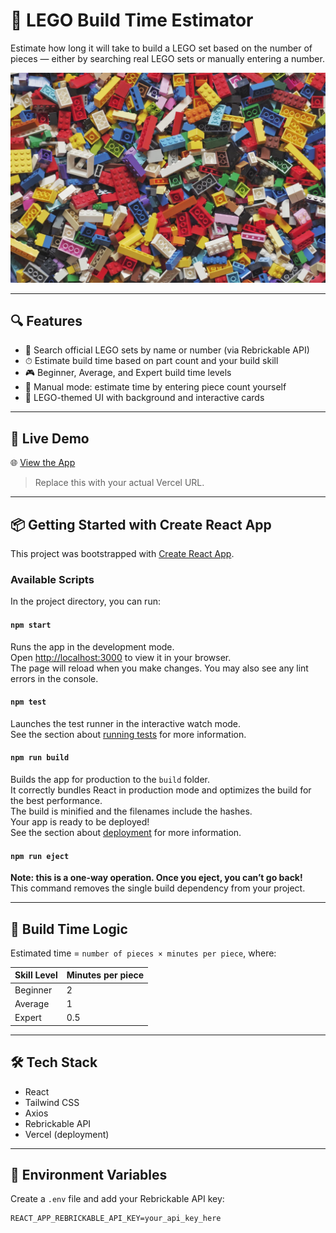 # 🧱 LEGO Build Time Estimator

Estimate how long it will take to build a LEGO set based on the number of pieces — either by searching real LEGO sets or manually entering a number.

![App Screenshot](public/lego.png) <!-- Replace with actual screenshot if needed -->

---

## 🔍 Features

- 🔎 Search official LEGO sets by name or number (via Rebrickable API)
- ⏱ Estimate build time based on part count and your build skill
- 🎮 Beginner, Average, and Expert build time levels
- 🧩 Manual mode: estimate time by entering piece count yourself
- 🎨 LEGO-themed UI with background and interactive cards

---

## 🚀 Live Demo

🌐 [View the App](https://your-vercel-deployment.vercel.app)  
> Replace this with your actual Vercel URL.

---

## 📦 Getting Started with Create React App

This project was bootstrapped with [Create React App](https://github.com/facebook/create-react-app).

### Available Scripts

In the project directory, you can run:

#### `npm start`
Runs the app in the development mode.  
Open [http://localhost:3000](http://localhost:3000) to view it in your browser.  
The page will reload when you make changes. You may also see any lint errors in the console.

#### `npm test`
Launches the test runner in the interactive watch mode.  
See the section about [running tests](https://facebook.github.io/create-react-app/docs/running-tests) for more information.

#### `npm run build`
Builds the app for production to the `build` folder.  
It correctly bundles React in production mode and optimizes the build for the best performance.  
The build is minified and the filenames include the hashes.  
Your app is ready to be deployed!  
See the section about [deployment](https://facebook.github.io/create-react-app/docs/deployment) for more information.

#### `npm run eject`
**Note: this is a one-way operation. Once you eject, you can’t go back!**  
This command removes the single build dependency from your project.

---

## 🧠 Build Time Logic

Estimated time = `number of pieces × minutes per piece`, where:

| Skill Level | Minutes per piece |
|-------------|-------------------|
| Beginner    | 2                 |
| Average     | 1                 |
| Expert      | 0.5               |

---

## 🛠 Tech Stack

- React
- Tailwind CSS
- Axios
- Rebrickable API
- Vercel (deployment)

---

## 🔐 Environment Variables

Create a `.env` file and add your Rebrickable API key:

```env
REACT_APP_REBRICKABLE_API_KEY=your_api_key_here

